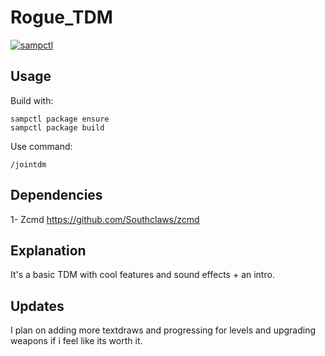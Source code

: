 # Rogue_TDM

[![sampctl](https://shields.southcla.ws/badge/sampctl-Rogue_TDM-2f2f2f.svg?style=for-the-badge)](https://github.com/RogueDrifter/Rogue_TDM)

## Usage

Build with:

```pawn
sampctl package ensure
sampctl package build
```

Use command:

```pawn
/jointdm
```
## Dependencies

1- Zcmd https://github.com/Southclaws/zcmd

## Explanation

It's a basic TDM with cool features and sound effects + an intro.

## Updates

I plan on adding more textdraws and progressing for levels and upgrading weapons if i feel like its worth it.